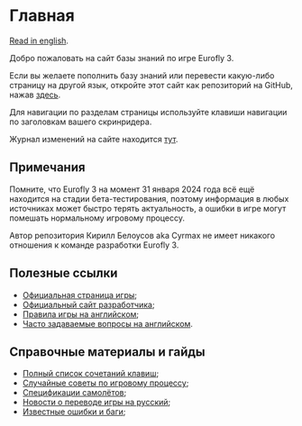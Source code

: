 # Главная

[Read in english](index-en.md).

Добро пожаловать на сайт базы знаний по игре Eurofly 3.

Если вы желаете пополнить базу знаний или перевести какую-либо страницу на другой язык, откройте этот сайт как репозиторий на GitHub, нажав [здесь](https://github.com/cyrmax/eurofly3-knowledge).

Для навигации по разделам страницы используйте клавиши навигации по заголовкам вашего скринридера.

Журнал изменений на сайте находится [тут](site-changes.md).

## Примечания

Помните, что Eurofly 3 на момент 31 января 2024 года всё ещё находится на стадии бета-тестирования, поэтому информация в любых источниках может быстро терять актуальность, а ошибки в игре могут помешать нормальному игровому процессу.

Автор репозитория Кирилл Белоусов aka Cyrmax не имеет никакого отношения к команде разработки Eurofly 3.

## Полезные ссылки

* [Официальная страница игры](https://eurofly.stefankiss.sk);
* [Официальный сайт разработчика](https://stefankiss.sk);
* [Правила игры на английском](https://eurofly.stefankiss.sk/files/rules-ef3/Rules_en.html);
* [Часто задаваемые вопросы на английском](https://eurofly.stefankiss.sk/ef3/faq).

## Справочные материалы и гайды

* [Полный список сочетаний клавиш](hotkeys.md);
* [Случайные советы по игровому процессу](random-tips.md);
* [Спецификации самолётов](airplanes-specifications/index.md);
* [Новости о переводе игры на русский](when-in-russian.md);
* [Известные ошибки и баги](known-bugs.md);
